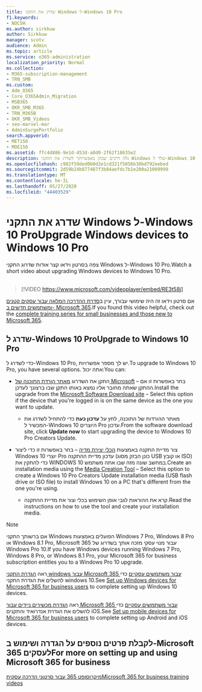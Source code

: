 ```yaml
---
title: שדרג את התקני Windows ל-Windows 10 Pro
f1.keywords:
- NOCSH
ms.author: sirkkuw
author: Sirkkuw
manager: scotv
audience: Admin
ms.topic: article
ms.service: o365-administration
localization_priority: Normal
ms.collection:
- M365-subscription-management
- TRN_SMB
ms.custom:
- Adm_O365
- Core_O365Admin_Migration
- MSB365
- OKR_SMB_M365
- TRN_M365B
- OKR_SMB_Videos
- seo-marvel-mar
- AdminSurgePortfolio
search.appverid:
- MET150
- MOE150
ms.assetid: ffc4d886-9e1d-453d-a0d0-2f62f18635e2
description: גלה דרכים שבהן באפשרותך לשדרג את התקני Windows שלך ל-Windows 10 Pro כדי לנצל תכונות מתקדמות יותר של אבטחה ורשתות עסקיות.
ms.openlocfilehash: c982f59ded0b0d2e1cd321f5856b38bd792eebed
ms.sourcegitcommit: 2d59b24b877487f3b84aefdc7b1e200a21009999
ms.translationtype: MT
ms.contentlocale: he-IL
ms.lasthandoff: 05/27/2020
ms.locfileid: "44403529"
---
```

# <a name="upgrade-windows-devices-to-windows-10-pro"></a><span data-ttu-id="a1760-103">שדרג את התקני Windows ל-Windows 10 Pro</span><span class="sxs-lookup"><span data-stu-id="a1760-103">Upgrade Windows devices to Windows 10 Pro</span></span>

<span data-ttu-id="a1760-104">צפה בסרטון וידאו קצר אודות שדרוג התקני Windows ל-Windows 10 Pro.</span><span class="sxs-lookup"><span data-stu-id="a1760-104">Watch a short video about upgrading Windows devices to Windows 10 Pro.</span></span><br><br>

> [!VIDEO https://www.microsoft.com/videoplayer/embed/RE3t58j] 

<span data-ttu-id="a1760-105">אם סרטון וידאו זה היה שימושי עבורך, עיין ב[סדרת ההדרכה המלאה עבור עסקים קטנים ומשתמשים חדשים ב- Microsoft 365](https://support.office.com/article/6ab4bbcd-79cf-4000-a0bd-d42ce4d12816).</span><span class="sxs-lookup"><span data-stu-id="a1760-105">If you found this video helpful, check out the [complete training series for small businesses and those new to Microsoft 365](https://support.office.com/article/6ab4bbcd-79cf-4000-a0bd-d42ce4d12816).</span></span>

## <a name="upgrade-to-windows-10-pro"></a><span data-ttu-id="a1760-106">שדרג ל-Windows 10 Pro</span><span class="sxs-lookup"><span data-stu-id="a1760-106">Upgrade to Windows 10 Pro</span></span>
  
<span data-ttu-id="a1760-107">כדי לשדרג ל-Windows 10 Pro, יש לך מספר אפשרויות.</span><span class="sxs-lookup"><span data-stu-id="a1760-107">To upgrade to Windows 10 Pro, you have several options.</span></span> <span data-ttu-id="a1760-108">אתה יכול:</span><span class="sxs-lookup"><span data-stu-id="a1760-108">You can:</span></span>
    
- <span data-ttu-id="a1760-109">התקן את השדרוג [מאתר הורדת התוכנה של Microsoft](https://go.microsoft.com/fwlink/?LinkID=836951 ) &ndash; בחר באפשרות זו אם ההתקן שאתה מחובר אליו נמצא באותו התקן שבו ברצונך לעדכן.</span><span class="sxs-lookup"><span data-stu-id="a1760-109">Install the upgrade from the [Microsoft Software Download site](https://go.microsoft.com/fwlink/?LinkID=836951 ) &ndash; Select this option if the device that you're logged in is on the same device as the one you want to update.</span></span> 

    - <span data-ttu-id="a1760-110">מאתר ההורדות של התוכנה, לחץ על **עדכון כעת** כדי להתחיל לשדרג את המכשיר ל-Windows 10 היוצרים Pro עדכון.</span><span class="sxs-lookup"><span data-stu-id="a1760-110">From the software download site, click **Update now** to start upgrading the device to Windows 10 Pro Creators Update.</span></span> 
    
- <span data-ttu-id="a1760-111">צור מדיית התקנה באמצעות [הכלי יצירת מדיה](https://go.microsoft.com/fwlink/?LinkID=836960) &ndash; בחר באפשרות זו כדי ליצור Windows 10 יוצרי Pro עדכון מדיית ההתקנה (כונן הבזק מסוג USB או קובץ ISO) כדי להתקין את WINDOWS 10 במחשב שונה מזה שבו אתה משתמש.</span><span class="sxs-lookup"><span data-stu-id="a1760-111">Create an installation media using the [Media Creation Tool](https://go.microsoft.com/fwlink/?LinkID=836960) &ndash; Select this option to create a Windows 10 Pro Creators Update installation media (USB flash drive or ISO file) to install Windows 10 on a PC that's different from the one you're using.</span></span>

    - <span data-ttu-id="a1760-112">קרא את ההוראות לגבי אופן השימוש בכלי וצור את מדיית ההתקנה.</span><span class="sxs-lookup"><span data-stu-id="a1760-112">Read the instructions on how to use the tool and create your installation media.</span></span> 

> [!NOTE]
> <span data-ttu-id="a1760-113">אם ברשותך התקני Windows הפועלים באמצעות Windows 7 Pro, Windows 8 Pro או Windows 8.1 Pro, Microsoft 365 עבור מנוי עסקי מזכה אותך בשדרוג של Windows Pro 10.</span><span class="sxs-lookup"><span data-stu-id="a1760-113">If you have Windows devices running Windows 7 Pro, Windows 8 Pro, or Windows 8.1 Pro, your Microsoft 365 for business subscription entitles you to a Windows Pro 10 upgrade.</span></span>
    
<span data-ttu-id="a1760-114">ראה [הגדרת התקני windows עבור Microsoft 365 עבור משתמשים עסקיים](set-up-windows-devices.md) כדי להשלים את הגדרת התקני windows 10.</span><span class="sxs-lookup"><span data-stu-id="a1760-114">See [Set up Windows devices for Microsoft 365 for business users](set-up-windows-devices.md) to complete setting up Windows 10 devices.</span></span> 
  
<span data-ttu-id="a1760-115">ראה [הגדרת מכשירים ניידים עבור Microsoft 365 עבור משתמשים עסקיים](set-up-mobile-devices.md) כדי להשלים את הגדרת אנדרואיד והתקנים iOS.</span><span class="sxs-lookup"><span data-stu-id="a1760-115">See [Set up mobile devices for Microsoft 365 for business users](set-up-mobile-devices.md) to complete setting up Android and iOS devices.</span></span> 
  
## <a name="for-more-on-setting-up-and-using-microsoft-365-for-business"></a><span data-ttu-id="a1760-116">לקבלת פרטים נוספים על הגדרה ושימוש ב-Microsoft 365 לעסקים</span><span class="sxs-lookup"><span data-stu-id="a1760-116">For more on setting up and using Microsoft 365 for business</span></span>

[<span data-ttu-id="a1760-117">מיקרוסופט 365 עבור סרטוני הדרכה עסקית</span><span class="sxs-lookup"><span data-stu-id="a1760-117">Microsoft 365 for business training videos</span></span>](https://support.office.com/article/6ab4bbcd-79cf-4000-a0bd-d42ce4d12816)

